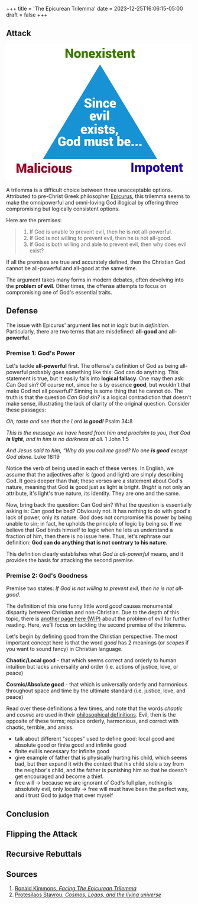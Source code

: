 +++
title = 'The Epicurean Trilemma'
date = 2023-12-25T16:06:15-05:00
draft = false
+++


## Attack

![img name](trilemma.webp)

A trilemma is a difficult choice between three unacceptable options. Attributed to pre-Christ Greek philosopher [Epicurus](https://en.wikipedia.org/wiki/Epicurus), this trilemma seems to make the omnipowerful and omni-loving God illogical by offering three compromising but logically consistent options.

Here are the premises:

> 1. If God is unable to prevent evil, then he is not all-powerful.
> 2. If God is not willing to prevent evil, then he is not all-good.
> 3. If God is both willing and able to prevent evil, then why does evil exist?

If all the premises are true and accurately defined, then the Christian God cannot be all-powerful and all-good at the same time.

The argument takes many forms in modern debates, often devolving into the **problem of evil**. Other times, the offense attempts to focus on compromising one of God's essential traits.

## Defense

The issue with Epicurus' argument lies not in *logic* but in *definition*. Particularly, there are two terms that are misdefined: **all-good** and **all-powerful**.

### Premise 1: God's Power

Let's tackle **all-powerful** first. The offense's definition of God as being all-powerful probably goes something like this: God can do anything. This statement is true, but it easily falls into **logical fallacy**. One may then ask: Can God sin? Of course not, since he is by essence **good**, but wouldn't that make God not all powerful? Sinning is some thing that he cannot do. The truth is that the question *Can God sin?* is a logical contradiction that doesn't make sense, illustrating the lack of clarity of the original question. Consider these passages:

*Oh, taste and see that the Lord ***is good!**** Psalm 34:8

*This is the message we have heard from him and proclaim to you, that God ***is light***, and in him is no darkness at all.* 1 John 1:5

*And Jesus said to him, “Why do you call me good? No one ***is good*** except God alone.* Luke 18:19

Notice the verb of being used in each of these verses. In English, we assume that the adjectives after *is* (good and light) are simply describing God. It goes deeper than that; these verses are a statement about God's nature, meaning that God **is** good just as light **is** bright. *Bright* is not only an attribute, it's light's true nature, its identity. They are one and the same.

Now, bring back the question: Can God sin? What the question is essentially asking is: Can good be bad? Obviously not. It has nothing to do with good's lack of power, only its nature. God does not compromise his power by being unable to sin; in fact, he upholds the principle of logic by being so. If we believe that God binds himself to logic when he lets us understand a fraction of him, then there is no issue here. Thus, let's rephrase our definition:
**God can do anything that is not contrary to his nature.** 

This definition clearly establishes what *God is all-powerful* means, and it provides the basis for attacking the second premise.

### Premise 2: God's Goodness

Premise two states: *If God is not willing to prevent evil, then he is not all-good.*

The definition of this one funny little word *good* causes monumental disparity between Christian and non-Christian. Due to the depth of this topic, there is [another page here (WIP)](/) about the problem of evil for further reading. Here, we'll focus on tackling the second premise of the trilemma.

Let's begin by defining good from the Christian perspective. The most important concept here is that the word *good* has 2 meanings (or *scopes* if you want to sound fancy) in Christian language.

**Chaotic/Local good** - that which seems correct and orderly to human intuition but lacks universality and order (i.e. actions of justice, love, or peace)

**Cosmic/Absolute good** - that which is universally orderly and harmonious throughout space and time by the ultimate standard (i.e. justice, love, and peace)

Read over these definitions a few times, and note that the words *chaotic* and *cosmic* are used in their [philosophical definitions](https://protesilaos.com/books/2022-02-05-cosmos-logos-living-universe). Evil, then is the opposite of these terms; replace orderly, harmonious, and correct with chaotic, terrible, and amiss. 

- talk about different "scopes" used to define good: local good and absolute good or finite good and infinite good
- finite evil is necessary for infinite good
- give example of father that is physically hurting his child, which seems bad, but then expand it with the context that his child stole a toy from the neighbor's child, and the father is punishing him so that he doesn't get encouraged and become a thief.
- free will -> because we are ignorant of God's full plan, nothing is absolutely evil, only locally -> free will must have been the perfect way, and i trust God to judge that over myself

## Conclusion

## Flipping the Attack

## Recursive Rebuttals

## Sources
1. [Ronald Kimmons, *Facing The Epicurean Trilemma*](https://medium.com/@ronald_37940/facing-the-epicurean-trilemma-cf0f690a7daf)
2. [Protesilaos Stavrou, *Cosmos, Logos, and the living universe*](https://protesilaos.com/books/2022-02-05-cosmos-logos-living-universe/)